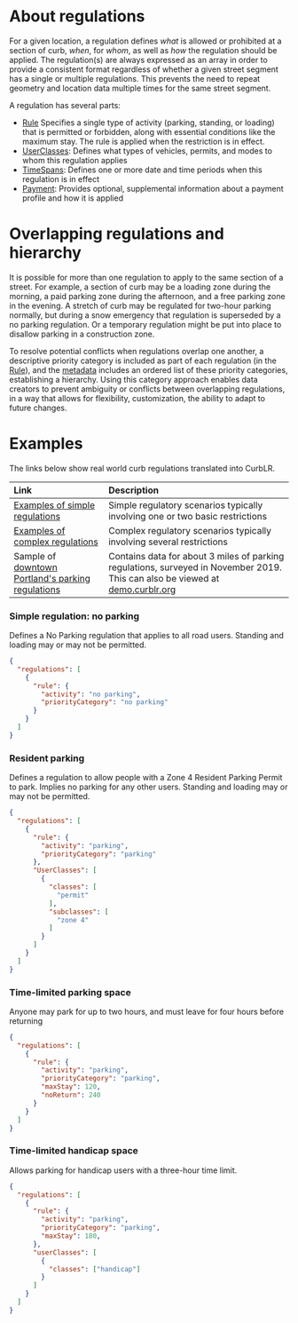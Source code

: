 # About regulations

For a given location, a regulation defines _what_ is allowed or prohibited at a section of curb, _when_, for _whom_, as
well as _how_ the regulation should be applied. The regulation(s) are always expressed as an array in order to provide a
consistent format regardless of whether a given street segment has a single or multiple regulations. This prevents the
need to repeat geometry and location data multiple times for the same street segment.

A regulation has several parts:

* [Rule](Rule.md) Specifies a single type of activity (parking, standing, or loading) that is permitted or forbidden,
  along with essential conditions like the maximum stay. The rule is applied when the restriction is in effect.
* [UserClasses](UserClasses.md): Defines what types of vehicles, permits, and modes to whom this regulation applies
* [TimeSpans](TimeSpans.md): Defines one or more date and time periods when this regulation is in effect
* [Payment](Payment.md): Provides optional, supplemental information about a payment profile and how it is applied

# Overlapping regulations and hierarchy

It is possible for more than one regulation to apply to the same section of a street. For example, a section of curb may
be a loading zone during the morning, a paid parking zone during the afternoon, and a free parking zone in the evening.
A stretch of curb may be regulated for two-hour parking normally, but during a snow emergency that regulation is
superseded by a no parking regulation. Or a temporary regulation might be put into place to disallow parking in a
construction zone.

To resolve potential conflicts when regulations overlap one another, a descriptive priority category is included as part
of each regulation (in the [Rule](Rule.md)), and the [metadata](Manifest.md) includes an ordered list of these priority
categories, establishing a hierarchy. Using this category approach enables data creators to prevent ambiguity or
conflicts between overlapping regulations, in a way that allows for flexibility, customization, the ability to adapt to
future changes.

# Examples

The links below show real world curb regulations translated into CurbLR.

| Link                                                                                                               | Description                                                                                                                                              |
|:-------------------------------------------------------------------------------------------------------------------|:---------------------------------------------------------------------------------------------------------------------------------------------------------|
| [Examples of simple regulations](examples/simple_examples.md)                                                      | Simple regulatory scenarios typically involving one or two basic restrictions                                                                            |
| [Examples of complex regulations](examples/complex_examples.md)                                                    | Complex regulatory scenarios typically involving several restrictions                                                                                    |
| Sample of [downtown Portland's parking regulations](conversions/Portland/downtown_portland_2020-07-30.curblr.json) | Contains data for about 3 miles of parking regulations, surveyed in November 2019. This can also be viewed at [demo.curblr.org](https://demo.curblr.org) |

### Simple regulation: no parking

Defines a No Parking regulation that applies to all road users. Standing and loading may or may not be permitted.

```json
{
  "regulations": [
    {
      "rule": {
        "activity": "no parking",
        "priorityCategory": "no parking"
      }
    }
  ]
}
```

### Resident parking

Defines a regulation to allow people with a Zone 4 Resident Parking Permit to park. Implies no parking for any other
users. Standing and loading may or may not be permitted.

```json
{
  "regulations": [
    {
      "rule": {
        "activity": "parking",
        "priorityCategory": "parking"
      },
      "UserClasses": [
        {
          "classes": [
            "permit"
          ],
          "subclasses": [
            "zone 4"
          ]
        }
      ]
    }
  ]
}
```

### Time-limited parking space

Anyone may park for up to two hours, and must leave for four hours before returning

```json
{
  "regulations": [
    {
      "rule": {
        "activity": "parking",
        "priorityCategory": "parking",
        "maxStay": 120,
        "noReturn": 240
      }
    }
  ]
}
```

### Time-limited handicap space

Allows parking for handicap users with a three-hour time limit.

```json
{
  "regulations": [
    {
      "rule": {
        "activity": "parking",
        "priorityCategory": "parking",
        "maxStay": 180,
      },
      "userClasses": [
        {
          "classes": ["handicap"]
        }
      ]
    }  
  ]
}
```
